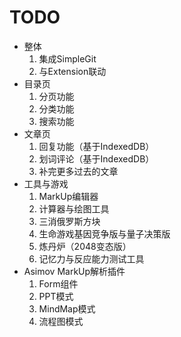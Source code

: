 # TODO

-	整体
	1.	集成SimpleGit
	2.	与Extension联动
-	目录页
	1.	分页功能
	2.	分类功能
	3.	搜索功能
-	文章页
	1.	回复功能（基于IndexedDB）
	2.	划词评论（基于IndexedDB）
	3.	补完更多过去的文章
-	工具与游戏
	1.	MarkUp编辑器
	2.	计算器与绘图工具
	3.	三消俄罗斯方块
	4.	生命游戏基因竞争版与量子决策版
	4.	炼丹炉（2048变态版）
	5.	记忆力与反应能力测试工具
-	Asimov MarkUp解析插件
	1.	Form组件
	2.	PPT模式
	3.	MindMap模式
	4.	流程图模式